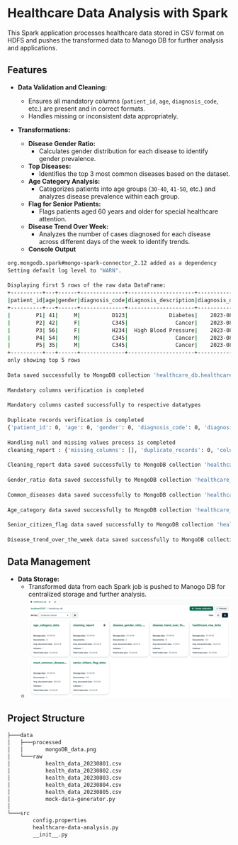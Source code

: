 # Healthcare Data Analysis with Spark

This Spark application processes healthcare data stored in CSV format on HDFS and pushes the transformed data to Manogo DB for further analysis and applications.

## Features

- **Data Validation and Cleaning:**
  - Ensures all mandatory columns (`patient_id`, `age`, `diagnosis_code`, etc.) are present and in correct formats.
  - Handles missing or inconsistent data appropriately.

- **Transformations:**
  - **Disease Gender Ratio:**
    - Calculates gender distribution for each disease to identify gender prevalence.
  - **Top Diseases:**
    - Identifies the top 3 most common diseases based on the dataset.
  - **Age Category Analysis:**
    - Categorizes patients into age groups (`30-40`, `41-50`, etc.) and analyzes disease prevalence within each group.
  - **Flag for Senior Patients:**
    - Flags patients aged 60 years and older for special healthcare attention.
  - **Disease Trend Over Week:**
    - Analyzes the number of cases diagnosed for each disease across different days of the week to identify trends.
  - **Console Output**

```bash
org.mongodb.spark#mongo-spark-connector_2.12 added as a dependency
Setting default log level to "WARN".

Displaying first 5 rows of the raw data DataFrame:
+----------+---+------+--------------+---------------------+--------------+
|patient_id|age|gender|diagnosis_code|diagnosis_description|diagnosis_date|
+----------+---+------+--------------+---------------------+--------------+
|        P1| 41|     M|          D123|             Diabetes|    2023-08-01|
|        P2| 42|     F|          C345|               Cancer|    2023-08-01|
|        P3| 56|     F|          H234|  High Blood Pressure|    2023-08-01|
|        P4| 54|     M|          C345|               Cancer|    2023-08-01|
|        P5| 35|     M|          C345|               Cancer|    2023-08-01|
+----------+---+------+--------------+---------------------+--------------+
only showing top 5 rows

Data saved successfully to MongoDB collection 'healthcare_db.healthcare_raw_data'.

Mandatory columns verification is completed

Mandatory columns casted successfully to respective datatypes

Duplicate records verification is completed
{'patient_id': 0, 'age': 0, 'gender': 0, 'diagnosis_code': 0, 'diagnosis_description': 0, 'diagnosis_date': 0}

Handling null and missing values process is completed
cleaning_report : {'missing_columns': [], 'duplicate_records': 0, 'columns_with_null_count': {'patient_id': 0, 'age': 0, 'gender': 0, 'diagnosis_code': 0, 'diagnosis_description': 0, 'diagnosis_date': 0}}

Cleaning_report data saved successfully to MongoDB collection 'healthcare_db.cleaning_report'.

Gender_ratio data saved successfully to MongoDB collection 'healthcare_db.disease_gender_ratio'.

Common_diseases data saved successfully to MongoDB collection 'healthcare_db.most_common_diseases'.

Age_category data saved successfully to MongoDB collection 'healthcare_db.age_category'.

Senior_citizen_flag data saved successfully to MongoDB collection 'healthcare_db.senior_citizen_flag'.

Disease_trend_over_the_week data saved successfully to MongoDB collection 'healthcare_db.disease_trend_over_the_week'.
```

## Data Management

- **Data Storage:**
  - Transformed data from each Spark job is pushed to Manogo DB for centralized storage and further analysis.
  - ![alt text](/data/processed/mongoDB_data.png)


## Project Structure

```
├───data
│   ├───processed
│   │       mongoDB_data.png
│   └───raw
│           health_data_20230801.csv
│           health_data_20230802.csv
│           health_data_20230803.csv
│           health_data_20230804.csv
│           health_data_20230805.csv
│           mock-data-generator.py
│
└───src
        config.properties
        healthcare-data-analysis.py
        __init__.py

```

